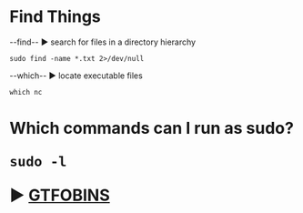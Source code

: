 <H1>Find Things</H1>

--find--  :arrow_forward: search for files in a directory hierarchy

```
sudo find -name *.txt 2>/dev/null
```

--which-- :arrow_forward: locate executable files

```
which nc
```

<h1>Which commands can I run as sudo?

```
sudo -l
```

:arrow_forward: <a href="https://gtfobins.github.io/">GTFOBINS</a>
